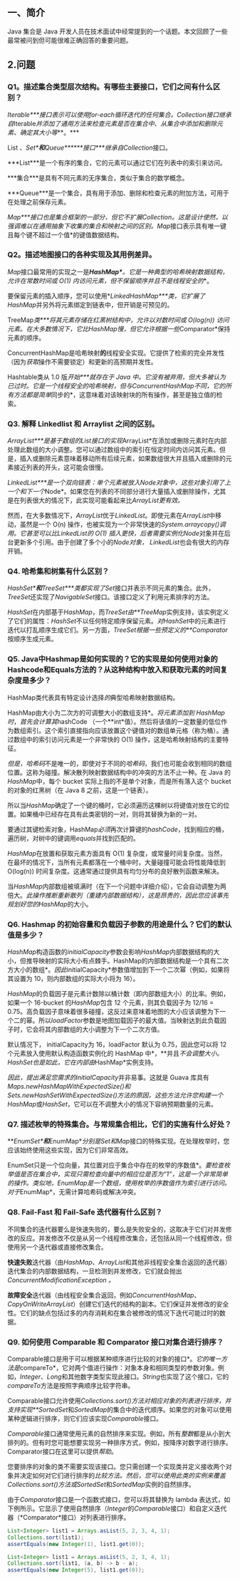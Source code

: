 ## 一、简介

Java 集合是 Java 开发人员在技术面试中经常提到的一个话题。本文回顾了一些最常被问到但可能很难正确回答的重要问题。

## 2.问题

### **Q1。描述集合类型层次结构。有哪些主要接口，它们之间有什么区别？**

***Iterable\***接口表示可以使用*for-each*循环迭代的任何集合。Collection接口继承自*Iterable*并添加了通用方法来检查元素是否在集合中、从集合中添加和删除元素、确定其大小等***。\***

List 、***Set\***和***Queue\******接口\***继承自*Collection*接口。

***List\***是一个有序的集合，它的元素可以通过它们在列表中的索引来访问。

***集合\***是具有不同元素的无序集合，类似于集合的数学概念。

***Queue\***是一个集合，具有用于添加、删除和检查元素的附加方法，可用于在处理之前保存元素。

***Map\***接口也是集合框架的一部分，但它不扩展*Collection*。这是设计使然，以强调难以在通用抽象下收集的集合和映射之间的区别。Map*接口表示具有唯一键且每个键不超过一个值*的键值数据结构。

 

### **Q2。描述地图接口的各种实现及其用例差异。**

*Map*接口最常用的实现之一是***HashMap\***。它是一种典型的哈希映射数据结构，允许在常数时间或 O(1) 内访问元素，但**不保留顺序并且不是线程安全的**。

要保留元素的插入顺序，您可以使用***LinkedHashMap\***类，它扩展了*HashMap*并另外将元素绑定到链表中，但开销是可预见的。

TreeMap***类\***将其元素存储在红黑树结构中，允许以对数时间或 O(log(n)) 访问元素。在大多数情况下，它比*HashMap*慢，但它允许根据一些*Comparator*保持元素的顺序。

ConcurrentHashMap是哈希映射**的**线程安全实现。它提供了检索的完全并发性（因为*获取*操作不需要锁定）和更新的高预期并发性。

Hashtable类从 1.0 版***开始\***就存在于 Java 中。它没有被弃用，但大多被认为已过时。它是一个线程安全的哈希映射，但与*ConcurrentHashMap*不同，它的所有方法都是简单*同步的*，这意味着对该映射块的所有操作，甚至是独立值的检索。

 

### **Q3. 解释 Linkedlist 和 Arraylist 之间的区别。**

***ArrayList\***是基于数组的*List*接口的实现*ArrayList*在添加或删除元素时在内部处理此数组的大小调整。您可以通过数组中的索引在恒定时间内访问其元素。但是，插入或删除元素意味着移动所有后续元素，如果数组很大并且插入或删除的元素接近列表的开头，这可能会很慢。

***LinkedList\***是一个双向链表：单个元素被放入*Node*对象中，这些对象引用了上一个和下一个*Node*。如果您在列表的不同部分进行大量插入或删除操作，尤其是在列表很大的情况下，此实现可能看起来比*ArrayList更有效。*

然而，在大多数情况下，*ArrayList*优于*LinkedList*。即使元素在*ArrayList*中移动，虽然是一个 O(n) 操作，也被实现为一个非常快速的*System.arraycopy()*调用。*它甚至可以比LinkedList*的 O(1) 插入更快，后者需要实例化*Node*对象并在后台更新多个引用。由于创建了多个小的*Node对象，* *LinkedList*也会有很大的内存开销。

 

### **Q4. 哈希集和树集有什么区别？**

***HashSet\***和***TreeSet\***类都实现了*Set*接口并表示不同元素的集合。此外，*TreeSet*还实现了*NavigableSet*接口。该接口定义了利用元素排序的方法。

*HashSet*在内部基于*HashMap*，而*TreeSet由**TreeMap*实例支持，该实例定义了它们的属性：*HashSet*不以任何特定顺序保留元素。*对HashSet*中的元素进行迭代以打乱顺序生成它们。另一方面，*TreeSet根据一些预定义的**Comparator*按顺序生成元素。

 

### **Q5. Java中Hashmap是如何实现的？它的实现是如何使用对象的Hashcode和Equals方法的？从这种结构中放入和获取元素的时间复杂度是多少？**

HashMap类代表具有特定设计选择*的*典型哈希映射数据结构。

HashMap由大小为二次方的可调整大小的数组支持*。*将元素添加到 HashMap 时*，*首先会计算其*hashCode （一个**int*值）。然后将该值的一定数量的低位作为数组索引。这个索引直接指向应该放置这个键值对的数组单元格（称为桶）。通过数组中的索引访问元素是一个非常快的 O(1) 操作，这是哈希映射结构的主要特征。

*但是，哈希码*不是唯一的，即使对于不同的*哈希码*，我们也可能会收到相同的数组位置。这称为碰撞。解决散列映射数据结构中的冲突的方法不止一种。在 Java 的*HashMap*中，每个 bucket 实际上指的不是单个对象，而是所有落入这个 bucket 的对象的红黑树（在 Java 8 之前，这是一个链表）。

所以当*HashMap*确定了一个键的桶时，它必须遍历这棵树以将键值对放在它的位置。如果桶中已经存在具有此类密钥的一对，则将其替换为新的一对。

要通过其键检索对象，HashMap*必须*再次计算键的*hashCode*，找到相应的桶，遍历树，对树中的键调用*equals*并找到匹配的。

*HashMap*在放置和获取元素方面具有 O(1) 复杂度，或常量时间复杂度。当然，在最坏的情况下，当所有元素都落在一个桶中时，大量碰撞可能会将性能降低到 O(log(n)) 时间复杂度。这通常通过提供具有均匀分布的良好散列函数来解决。

当*HashMap*内部数组被填满时（在下一个问题中详细介绍），它会自动调整为两倍大。*此操作推断重新散列（重建内部数据结构），这是昂贵的，因此您应该事先规划好您的HashMap*的大小。

 

### **Q6. Hashmap 的初始容量和负载因子参数的用途是什么？它们的默认值是多少？**

*HashMap*构造函数的*initialCapacity*参数会影响*HashMap*内部数据结构的大小，但推导映射的实际大小有点棘手。HashMap的内部数据结构是一个具有二次方大小的数组*。*因此*initialCapacity*参数值增加到下一个二次幂（例如，如果将其设置为 10，则内部数组的实际大小将为 16）。

*HashMap*的负载因子是元素计数除以桶计数（即内部数组大小）的比率。例如，如果一个 16-bucket 的*HashMap*包含 12 个元素，则其负载因子为 12/16 = 0.75。高负载因子意味着很多碰撞，这反过来意味着地图的大小应该调整为下一个二的幂。所以*loadFactor*参数是地图加载因子的最大值。当映射达到此负载因子时，它会将其内部数组的大小调整为下一个二次方值。

默认情况下， initialCapacity为 16，loadFactor 默认为 0.75，因此您可以将 12 个元素放入使用默认构造函数实例化的 HashMap 中*，**并且*不会调整大小。*HashSet*也是如此，它在内部由*HashMap*实例支持。

*因此，提出满足您需求的initialCapacity*并非易事。这就是 Guava 库具有*Maps.newHashMapWithExpectedSize()*和*Sets.newHashSetWithExpectedSize()*方法的原因，这些方法允许您构建一个*HashMap*或*HashSet*，它可以在不调整大小的情况下容纳预期数量的元素。

### 

### **Q7. 描述枚举的特殊集合。与常规集合相比，它们的实施有什么好处？**

***EnumSet\***和***EnumMap\****分别是Set*和*Map*接口的特殊实现。在处理枚举时，您应该始终使用这些实现，因为它们非常高效。

EnumSet只是一个位向量，其位置对应于集合中存在的枚举的序数值*。*要检查枚举值是否在集合中，实现只需检查向量中的相应位是否为“1”，这是一个非常简单的操作。类似地，*EnumMap*是一个数组，使用枚举的序数值作为索引进行访问。对于*EnumMap*，无需计算哈希码或解决冲突。

 

### **Q8. Fail-Fast 和 Fail-Safe 迭代器有什么区别？**

不同集合的迭代器要么是快速失败的，要么是失败安全的，这取决于它们对并发修改的反应。并发修改不仅是从另一个线程修改集合，还包括从同一个线程修改，但使用另一个迭代器或直接修改集合。

**快速失败**迭代器（由*HashMap*、*ArrayList*和其他非线程安全集合返回的迭代器）迭代集合的内部数据结构，一旦检测到并发修改，它们就会抛出*ConcurrentModificationException 。*

**故障安全**迭代器（由线程安全集合返回，例如*ConcurrentHashMap*、*CopyOnWriteArrayList*）创建它们迭代的结构的副本。它们保证并发修改的安全性。它们的缺点包括过多的内存消耗和在集合被修改的情况下迭代可能过时的数据。

 

### **Q9. 如何使用 Comparable 和 Comparator 接口对集合进行排序？**

Comparable接口是用于可以根据某种顺序进行比较的对象的接口*。*它的唯一方法是*compareTo*，它对两个值进行操作：对象本身和相同类型的参数对象。例如，*Integer*、*Long*和其他数字类型实现此接口。*String*也实现了这个接口，它的*compareTo*方法是按照字典顺序比较字符串。

Comparable接口允许使用*Collections.sort()*方法对相应对象的列表进行排序*，并支持实现**SortedSet*和*SortedMap*的集合中的迭代顺序。如果您的对象可以使用某种逻辑进行排序，则它们应该实现*Comparable*接口。

*Comparable*接口通常使用元素的自然排序来实现。例如，所有*整数*都是从小到大排列的。但有时您可能想要实现另一种排序方式，例如，按降序对数字进行排序。Comparator接口在这里可以提供*帮助*。

您要排序的对象的类不需要实现该接口。您只需创建一个实现类并定义接收两个对象并决定如何对它们进行排序的*比较方法。*然后，您可以使用此类的实例来覆盖*Collections.sort()*方法或*SortedSet*和*SortedMap*实例的自然排序。

由于*Comparator*接口是一个函数式接口，您可以将其替换为 lambda 表达式，如下例所示。它显示了使用自然排序（*Integer*的*Comparable*接口）和自定义迭代器（*Comparator<Integer>*接口）对列表进行排序。

```java
List<Integer> list1 = Arrays.asList(5, 2, 3, 4, 1);
Collections.sort(list1);
assertEquals(new Integer(1), list1.get(0));

List<Integer> list1 = Arrays.asList(5, 2, 3, 4, 1);
Collections.sort(list1, (a, b) -> b - a);
assertEquals(new Integer(5), list1.get(0));
```